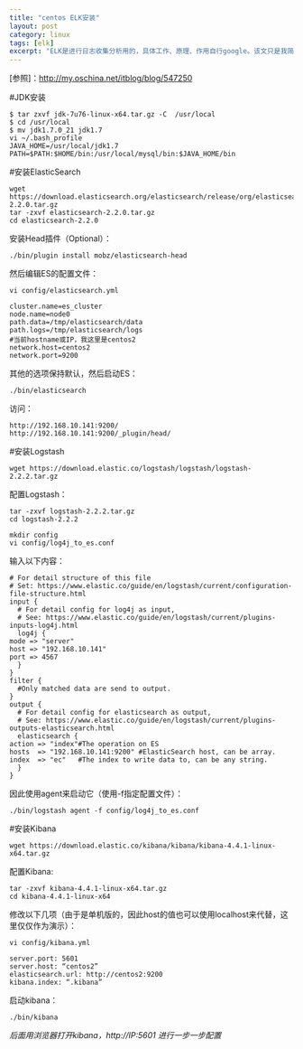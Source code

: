 ```yaml
---
title: "centos ELK安装"
layout: post
category: linux
tags: [elk]
excerpt: "ELK是进行日志收集分析用的，具体工作、原理、作用自行google。该文只是我简单的一个搭建笔记。"  
---
```



[参照]：<http://my.oschina.net/itblog/blog/547250>  

#JDK安装
 
    $ tar zxvf jdk-7u76-linux-x64.tar.gz -C  /usr/local
    $ cd /usr/local
    $ mv jdk1.7.0_21 jdk1.7
    vi ~/.bash_profile
    JAVA_HOME=/usr/local/jdk1.7
    PATH=$PATH:$HOME/bin:/usr/local/mysql/bin:$JAVA_HOME/bin

#安装ElasticSearch  

    wget https://download.elasticsearch.org/elasticsearch/release/org/elasticsearch/distribution/tar/elasticsearch/2.2.0/elasticsearch-2.2.0.tar.gz
    tar -zxvf elasticsearch-2.2.0.tar.gz
    cd elasticsearch-2.2.0

安装Head插件（Optional）：  

	./bin/plugin install mobz/elasticsearch-head

然后编辑ES的配置文件：  

    vi config/elasticsearch.yml
    
    cluster.name=es_cluster
    node.name=node0
    path.data=/tmp/elasticsearch/data
    path.logs=/tmp/elasticsearch/logs
    #当前hostname或IP，我这里是centos2
    network.host=centos2
    network.port=9200

其他的选项保持默认，然后启动ES：  

	./bin/elasticsearch

访问：  

    http://192.168.10.141:9200/
    http://192.168.10.141:9200/_plugin/head/

#安装Logstash

	wget https://download.elastic.co/logstash/logstash/logstash-2.2.2.tar.gz

配置Logstash：  

    tar -zxvf logstash-2.2.2.tar.gz
    cd logstash-2.2.2
    
    mkdir config
    vi config/log4j_to_es.conf

输入以下内容：  

    # For detail structure of this file
    # Set: https://www.elastic.co/guide/en/logstash/current/configuration-file-structure.html
    input {
      # For detail config for log4j as input, 
      # See: https://www.elastic.co/guide/en/logstash/current/plugins-inputs-log4j.html
      log4j {
    mode => "server"
    host => "192.168.10.141"
    port => 4567
      }
    }
    filter {
      #Only matched data are send to output.
    }
    output {
      # For detail config for elasticsearch as output, 
      # See: https://www.elastic.co/guide/en/logstash/current/plugins-outputs-elasticsearch.html
      elasticsearch {
    action => "index"#The operation on ES
    hosts  => "192.168.10.141:9200" #ElasticSearch host, can be array.
    index  => "ec"   #The index to write data to, can be any string.
      }
    }

因此使用agent来启动它（使用-f指定配置文件）： 

	./bin/logstash agent -f config/log4j_to_es.conf

#安装Kibana

	wget https://download.elastic.co/kibana/kibana/kibana-4.4.1-linux-x64.tar.gz

配置Kibana:  

	tar -zxvf kibana-4.4.1-linux-x64.tar.gz
	cd kibana-4.4.1-linux-x64

修改以下几项（由于是单机版的，因此host的值也可以使用localhost来代替，这里仅仅作为演示）：  

	vi config/kibana.yml

	server.port: 5601
	server.host: “centos2”
	elasticsearch.url: http://centos2:9200
	kibana.index: “.kibana”

启动kibana：  

	./bin/kibana

*后面用浏览器打开kibana，http://IP:5601 进行一步一步配置*

